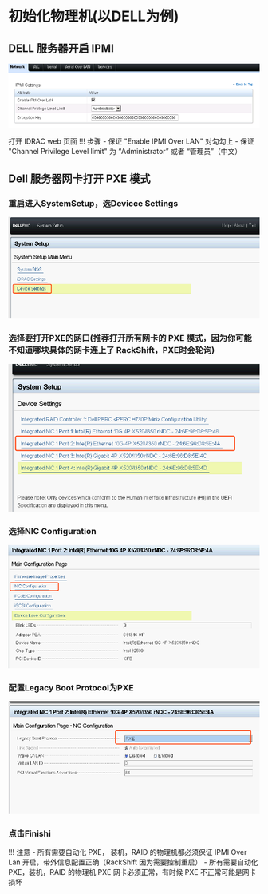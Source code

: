 # 初始化物理机(以DELL为例)
## DELL 服务器开启 IPMI  

![runnob](./static/wizard/dell_ipmi.png)  

打开 IDRAC web 页面
!!! 步骤
    - 保证 "Enable IPMI Over LAN" 对勾勾上
    - 保证 "Channel Privilege Level limit" 为 “Administrator” 或者 “管理员”（中文）
## Dell 服务器网卡打开 PXE 模式
### 重启进入SystemSetup，选Devicce Settings  

![runnob](./static/wizard/device_setting.png)
### 选择要打开PXE的网口(推荐打开所有网卡的 PXE 模式，因为你可能不知道哪块具体的网卡连上了 RackShift，PXE时会轮询)  

![runnob](./static/wizard/nice_pxe.png)
### 选择NIC Configuration  

![runnob](./static/wizard/nic_config.png)
### 配置Legacy Boot Protocol为PXE  

![runnob](./static/wizard/pxe_mode.png)
### 点击Finishi  

!!! 注意
    - 所有需要自动化 PXE， 装机，RAID 的物理机都必须保证 IPMI Over Lan 开启，带外信息配置正确（RackShift 因为需要控制重启）
    - 所有需要自动化 PXE，装机，RAID 的物理机 PXE 网卡必须正常，有时候 PXE 不正常可能是网卡损坏